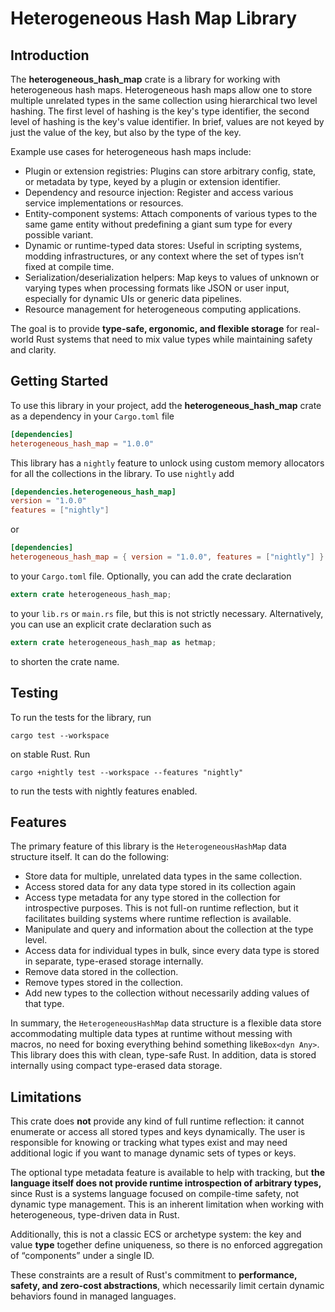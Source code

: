 # Heterogeneous Hash Map Library

## Introduction

The **heterogeneous_hash_map** crate is a library for working with heterogeneous hash maps. 
Heterogeneous hash maps allow one to store multiple unrelated types in the same collection using 
hierarchical two level hashing. The first level of hashing is the key's type identifier, the second 
level of hashing is the key's value identifier. In brief, values are not keyed by just the value of 
the key, but also by the type of the key.

Example use cases for heterogeneous hash maps include:

* Plugin or extension registries: Plugins can store arbitrary config, state, or metadata by type, keyed 
  by a plugin or extension identifier.
* Dependency and resource injection: Register and access various service implementations or resources.
* Entity-component systems: Attach components of various types to the same game entity without predefining 
  a giant sum type for every possible variant.
* Dynamic or runtime-typed data stores: Useful in scripting systems, modding infrastructures, or any 
  context where the set of types isn’t fixed at compile time.
* Serialization/deserialization helpers: Map keys to values of unknown or varying types when processing 
  formats like JSON or user input, especially for dynamic UIs or generic data pipelines.
* Resource management for heterogeneous computing applications.

The goal is to provide **type-safe, ergonomic, and flexible storage** for real-world Rust systems that 
need to mix value types while maintaining safety and clarity.

## Getting Started

To use this library in your project, add the **heterogeneous_hash_map** crate as a dependency in 
your `Cargo.toml` file

```toml
[dependencies]
heterogeneous_hash_map = "1.0.0"
```

This library has a `nightly` feature to unlock using custom memory allocators for all the 
collections in the library. To use `nightly` add

```toml
[dependencies.heterogeneous_hash_map]
version = "1.0.0"
features = ["nightly"]
```

or

```toml
[dependencies]
heterogeneous_hash_map = { version = "1.0.0", features = ["nightly"] }
```

to your `Cargo.toml` file. Optionally, you can add the crate declaration

```rust
extern crate heterogeneous_hash_map;
```

to your `lib.rs` or `main.rs` file, but this is not strictly necessary.
Alternatively, you can use an explicit crate declaration such as

```rust
extern crate heterogeneous_hash_map as hetmap;
```

to shorten the crate name.

## Testing

To run the tests for the library, run

```text
cargo test --workspace
```

on stable Rust. Run

```text
cargo +nightly test --workspace --features "nightly" 
```

to run the tests with nightly features enabled.

## Features

The primary feature of this library is the `HeterogeneousHashMap` data structure itself. 
It can do the following:

* Store data for multiple, unrelated data types in the same collection.
* Access stored data for any data type stored in its collection again
* Access type metadata for any type stored in the collection for introspective purposes. This is 
  not full-on runtime reflection, but it facilitates building systems where runtime reflection is 
  available. 
* Manipulate and query and information about the collection at the type level.
* Access data for individual types in bulk, since every data type is stored in separate, type-erased 
  storage internally.
* Remove data stored in the collection.
* Remove types stored in the collection.
* Add new types to the collection without necessarily adding values of that type.

In summary, the `HeterogeneousHashMap` data structure is a flexible data store accommodating 
multiple data types at runtime without messing with macros, no need for boxing everything behind 
something like`Box<dyn Any>`. This library does this with clean, type-safe Rust. In addition, data 
is stored internally using compact type-erased data storage.

## Limitations

This crate does **not** provide any kind of full runtime reflection: it cannot enumerate or access 
all stored types and keys dynamically. The user is responsible for knowing or tracking what types 
exist and may need additional logic if you want to manage dynamic sets of types or keys.

The optional type metadata feature is available to help with tracking, but **the language itself 
does not provide runtime introspection of arbitrary types,** since Rust is a systems language 
focused on compile-time safety, not dynamic type management. This is an inherent limitation when 
working with heterogeneous, type-driven data in Rust.

Additionally, this is not a classic ECS or archetype system: the key and value **type** together 
define uniqueness, so there is no enforced aggregation of “components” under a single ID. 

These constraints are a result of Rust's commitment to **performance, safety, and zero-cost 
abstractions**, which necessarily limit certain dynamic behaviors found in managed languages.
